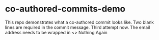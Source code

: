 # co-authored-commits-demo
This repo demonstrates what a co-authored commit looks like.
Two blank lines are required in the commit message.
Third attempt now.
The email address needs to be wrapped in <>
Nothing
Again
